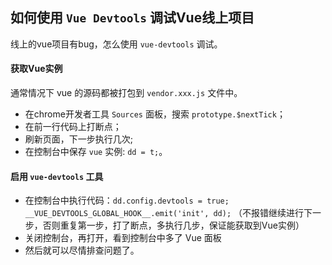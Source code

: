 ## 如何使用 `Vue Devtools` 调试Vue线上项目

线上的vue项目有bug，怎么使用 `vue-devtools` 调试。

#### 获取Vue实例

通常情况下 vue 的源码都被打包到 `vendor.xxx.js`  文件中。

- 在chrome开发者工具 `Sources` 面板，搜索 `prototype.$nextTick`；
- 在前一行代码上打断点；
- 刷新页面，下一步执行几次;
- 在控制台中保存 `vue` 实例: `dd = t;`。

#### 启用 `vue-devtools` 工具

- 在控制台中执行代码：`dd.config.devtools = true; __VUE_DEVTOOLS_GLOBAL_HOOK__.emit('init', dd);` （不报错继续进行下一步，否则重复第一步，打了断点，多执行几步，保证能获取到Vue实例）
- 关闭控制台，再打开，看到控制台中多了 Vue 面板
- 然后就可以尽情排查问题了。